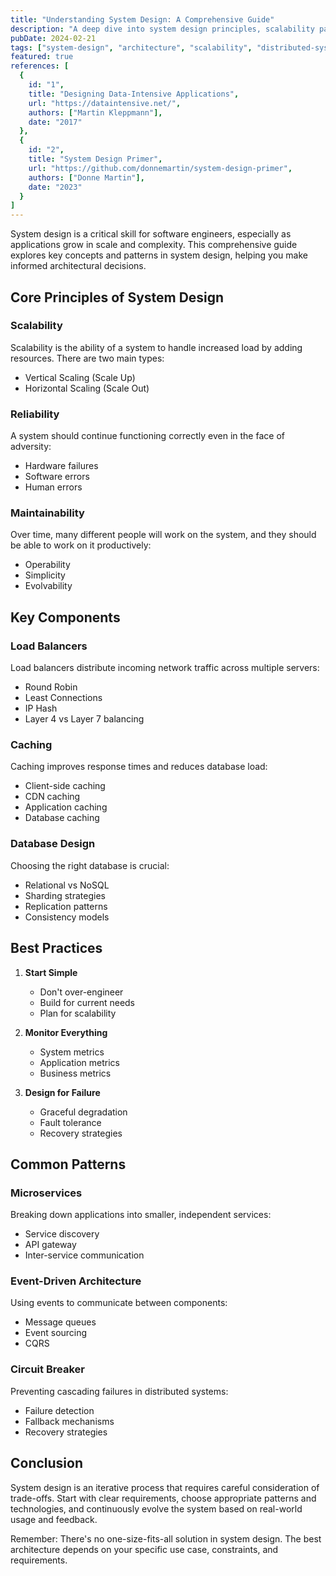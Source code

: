 ```yaml
---
title: "Understanding System Design: A Comprehensive Guide"
description: "A deep dive into system design principles, scalability patterns, and best practices for building robust distributed systems."
pubDate: 2024-02-21
tags: ["system-design", "architecture", "scalability", "distributed-systems"]
featured: true
references: [
  {
    id: "1",
    title: "Designing Data-Intensive Applications",
    url: "https://dataintensive.net/",
    authors: ["Martin Kleppmann"],
    date: "2017"
  },
  {
    id: "2",
    title: "System Design Primer",
    url: "https://github.com/donnemartin/system-design-primer",
    authors: ["Donne Martin"],
    date: "2023"
  }
]
---
```


System design is a critical skill for software engineers, especially as applications grow in scale and complexity. This comprehensive guide explores key concepts and patterns in system design, helping you make informed architectural decisions.

## Core Principles of System Design

### Scalability
Scalability is the ability of a system to handle increased load by adding resources. There are two main types:
- Vertical Scaling (Scale Up)
- Horizontal Scaling (Scale Out)

### Reliability
A system should continue functioning correctly even in the face of adversity:
- Hardware failures
- Software errors
- Human errors

### Maintainability
Over time, many different people will work on the system, and they should be able to work on it productively:
- Operability
- Simplicity
- Evolvability

## Key Components

### Load Balancers
Load balancers distribute incoming network traffic across multiple servers:
- Round Robin
- Least Connections
- IP Hash
- Layer 4 vs Layer 7 balancing

### Caching
Caching improves response times and reduces database load:
- Client-side caching
- CDN caching
- Application caching
- Database caching

### Database Design
Choosing the right database is crucial:
- Relational vs NoSQL
- Sharding strategies
- Replication patterns
- Consistency models

## Best Practices

1. **Start Simple**
   - Don't over-engineer
   - Build for current needs
   - Plan for scalability

2. **Monitor Everything**
   - System metrics
   - Application metrics
   - Business metrics

3. **Design for Failure**
   - Graceful degradation
   - Fault tolerance
   - Recovery strategies

## Common Patterns

### Microservices
Breaking down applications into smaller, independent services:
- Service discovery
- API gateway
- Inter-service communication

### Event-Driven Architecture
Using events to communicate between components:
- Message queues
- Event sourcing
- CQRS

### Circuit Breaker
Preventing cascading failures in distributed systems:
- Failure detection
- Fallback mechanisms
- Recovery strategies

## Conclusion

System design is an iterative process that requires careful consideration of trade-offs. Start with clear requirements, choose appropriate patterns and technologies, and continuously evolve the system based on real-world usage and feedback.

Remember: There's no one-size-fits-all solution in system design. The best architecture depends on your specific use case, constraints, and requirements.
